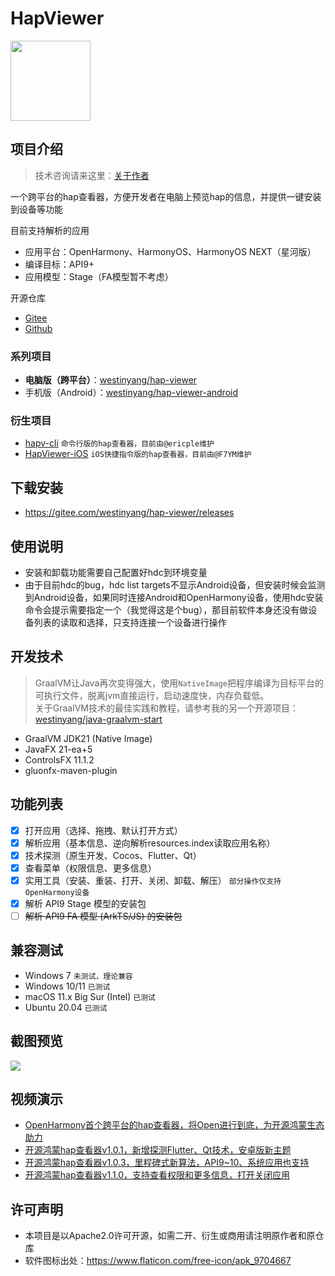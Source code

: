 # HapViewer

<img src="src/main/resources/icon/icon.png" width="128px" />

## 项目介绍

> 技术咨询请来这里：[关于作者](https://kaihongpai.feishu.cn/wiki/CqWLwJRadibxztkrIWZcogWxnXd)

一个跨平台的hap查看器，方便开发者在电脑上预览hap的信息，并提供一键安装到设备等功能

目前支持解析的应用

- 应用平台：OpenHarmony、HarmonyOS、HarmonyOS NEXT（星河版）
- 编译目标：API9+
- 应用模型：Stage（FA模型暂不考虑）

开源仓库

- [Gitee](https://gitee.com/westinyang/hap-viewer)
- [Github](https://github.com/westinyang/hap-viewer)

### 系列项目

- **电脑版（跨平台）**：[westinyang/hap-viewer](https://gitee.com/westinyang/hap-viewer)
- 手机版（Android）：[westinyang/hap-viewer-android](https://gitee.com/westinyang/hap-viewer-android)

### 衍生项目

- [hapv-cli](https://gitee.com/ericple/hapv-cli) `命令行版的hap查看器，目前由@ericple维护`
- [HapViewer-iOS](https://github.com/F7YM/HapViewer-iOS) `iOS快捷指令版的hap查看器，目前由@F7YM维护`

## 下载安装

- https://gitee.com/westinyang/hap-viewer/releases

## 使用说明

- 安装和卸载功能需要自己配置好hdc到环境变量
- 由于目前hdc的bug，hdc list targets不显示Android设备，但安装时候会监测到Android设备，如果同时连接Android和OpenHarmony设备，使用hdc安装命令会提示需要指定一个（我觉得这是个bug），那目前软件本身还没有做设备列表的读取和选择，只支持连接一个设备进行操作

## 开发技术

> GraalVM让Java再次变得强大，使用`NativeImage`把程序编译为目标平台的可执行文件，脱离jvm直接运行，启动速度快，内存负载低。  
> 关于GraalVM技术的最佳实践和教程，请参考我的另一个开源项目：[westinyang/java-graalvm-start](https://gitee.com/westinyang/java-graalvm-start)

- GraalVM JDK21 (Native Image)
- JavaFX 21-ea+5
- ControlsFX 11.1.2
- gluonfx-maven-plugin

## 功能列表

- [x] 打开应用（选择、拖拽、默认打开方式）
- [x] 解析应用（基本信息、逆向解析resources.index读取应用名称）
- [x] 技术探测（原生开发、Cocos、Flutter、Qt）
- [x] 查看菜单（权限信息、更多信息）
- [x] 实用工具（安装、重装、打开、关闭、卸载、解压） `部分操作仅支持OpenHarmony设备`
- [x] 解析 API9 Stage 模型的安装包
- [ ] ~~解析 API9 FA 模型 (ArkTS/JS) 的安装包~~

## 兼容测试

- Windows 7 `未测试，理论兼容`
- Windows 10/11 `已测试`
- macOS 11.x Big Sur (Intel) `已测试`
- Ubuntu 20.04 `已测试`

## 截图预览

![](screenshot/all.png)

## 视频演示

- [OpenHarmony首个跨平台的hap查看器，将Open进行到底，为开源鸿蒙生态助力](https://www.bilibili.com/video/BV1HX4y127ub)
- [开源鸿蒙hap查看器v1.0.1，新增探测Flutter、Qt技术，安卓版新主题](https://www.bilibili.com/video/BV1cg4y197mc)
- [开源鸿蒙hap查看器v1.0.3，里程碑式新算法，API9~10、系统应用也支持](https://www.bilibili.com/video/BV1Wb4y1T7VL)
- [开源鸿蒙hap查看器v1.1.0，支持查看权限和更多信息，打开关闭应用](https://www.bilibili.com/video/BV1jK4y1i7CM)

## 许可声明

- 本项目是以Apache2.0许可开源，如需二开、衍生或商用请注明原作者和原仓库
- 软件图标出处：https://www.flaticon.com/free-icon/apk_9704667
